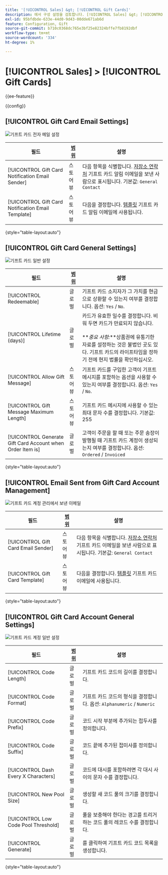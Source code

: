 ```yaml
---
title: '[!UICONTROL Sales] &gt; [!UICONTROL Gift Cards]'
description: 에서 구성 설정을 검토합니다. [!UICONTROL Sales] &gt; [!UICONTROL Gift Cards] 상거래 관리자의 페이지입니다.
exl-id: 95bfdbde-633e-44d0-9d43-00dde671ab6d
feature: Configuration, Gift
source-git-commit: b710c0368dc765e3bf25e82324bffe7fb8192dbf
workflow-type: tm+mt
source-wordcount: '334'
ht-degree: 1%

---
```


# [!UICONTROL Sales] > [!UICONTROL Gift Cards]

{{ee-feature}}

{{config}}

## [!UICONTROL Gift Card Email Settings]

![기프트 카드 전자 메일 설정](./assets/gift-cards-gift-card-email-settings.png)<!-- zoom -->

<!-- [Gift Card Email Settings](https://docs.magento.com/user-guide/catalog/product-gift-card-account-configuration.html) -->

| 필드 | [범위](../../getting-started/websites-stores-views.md#scope-settings) | 설명 |
|--- |--- |--- |
| [!UICONTROL Gift Card Notification Email Sender] | 스토어 뷰 | 다음 항목을 식별합니다. [저장소 연락처](../../getting-started/store-details.md#store-email-addresses) 기프트 카드 알림 이메일을 보낸 사람으로 표시됩니다. 기본값: `General Contact` |
| [!UICONTROL Gift Card Notification Email Template] | 스토어 뷰 | 다음을 결정합니다. [템플릿](../../systems/email-templates.md) 기프트 카드 알림 이메일에 사용됩니다. |

{style="table-layout:auto"}

## [!UICONTROL Gift Card General Settings]

![기프트 카드 일반 설정](./assets/gift-cards-gift-card-general-settings.png)<!-- zoom -->

<!-- [Gift Card General Settings](https://docs.magento.com/user-guide/catalog/product-gift-card-account-configuration.html) -->

| 필드 | [범위](../../getting-started/websites-stores-views.md#scope-settings) | 설명 |
|--- |--- |--- |
| [!UICONTROL Redeemable] | 글로벌 | 기프트 카드 소지자가 그 가치를 현금으로 상환할 수 있는지 여부를 결정합니다. 옵션: `Yes` / `No`. |
| [!UICONTROL Lifetime (days)] | 글로벌 | 카드가 유효한 일수를 결정합니다. 비워 두면 카드가 만료되지 않습니다. <br/><br/>**_중요 사항:_**상품권에 유통기한 자료를 설정하는 것은 불법인 곳도 있다. 기프트 카드의 라이프타임을 정하기 전에 현지 법률을 확인하십시오. |
| [!UICONTROL Allow Gift Message] | 스토어 뷰 | 기프트 카드를 구입한 고객이 기프트 메시지를 포함하는 옵션을 사용할 수 있는지 여부를 결정합니다. 옵션: `Yes` / `No`. |
| [!UICONTROL Gift Message Maximum Length] | 스토어 뷰 | 기프트 카드 메시지에 사용할 수 있는 최대 문자 수를 결정합니다. 기본값: 255 |
| [!UICONTROL Generate Gift Card Account when Order Item is] | 글로벌 | 고객이 주문을 할 때 또는 주문 송장이 발행될 때 기프트 카드 계정이 생성되는지 여부를 결정합니다. 옵션: `Ordered` / `Invoiced` |

{style="table-layout:auto"}

## [!UICONTROL Email Sent from Gift Card Account Management]

![기프트 카드 계정 관리에서 보낸 이메일](./assets/gift-cards-email-sent-from-account.png)<!-- zoom -->

<!-- [Email Sent from Gift Card Account Management](https://docs.magento.com/user-guide/catalog/product-gift-card-account-configuration.html) -->

| 필드 | [범위](../../getting-started/websites-stores-views.md#scope-settings) | 설명 |
|--- |--- |--- |
| [!UICONTROL Gift Card Email Sender] | 스토어 뷰 | 다음 항목을 식별합니다. [저장소 연락처](../../getting-started/store-details.md#store-email-addresses) 기프트 카드 이메일을 보낸 사람으로 표시됩니다. 기본값: `General Contact` |
| [!UICONTROL Gift Card Template] | 스토어 뷰 | 다음을 결정합니다. [템플릿](../../systems/email-templates.md) 기프트 카드 이메일에 사용됩니다. |

{style="table-layout:auto"}

## [!UICONTROL Gift Card Account General Settings]

![기프트 카드 계정 일반 설정](./assets/gift-cards-gift-card-account-general-settings.png)<!-- zoom -->

<!-- [Gift Card Account General Settings](https://docs.magento.com/user-guide/catalog/product-gift-card-account-configuration.html) -->

| 필드 | [범위](../../getting-started/websites-stores-views.md#scope-settings) | 설명 |
|--- |--- |--- |
| [!UICONTROL Code Length] | 글로벌 | 기프트 카드 코드의 길이를 결정합니다. |
| [!UICONTROL Code Format] | 글로벌 | 기프트 카드 코드의 형식을 결정합니다. 옵션: `Alphanumeric` / `Numeric` |
| [!UICONTROL Code Prefix] | 글로벌 | 코드 시작 부분에 추가되는 접두사를 정의합니다. |
| [!UICONTROL Code Suffix] | 글로벌 | 코드 끝에 추가된 접미사를 정의합니다. |
| [!UICONTROL Dash Every X Characters] | 글로벌 | 코드에 대시를 포함하려면 각 대시 사이의 문자 수를 결정합니다. |
| [!UICONTROL New Pool Size] | 글로벌 | 생성할 새 코드 풀의 크기를 결정합니다. |
| [!UICONTROL Low Code Pool Threshold] | 글로벌 | 풀을 보충해야 한다는 경고를 트리거하는 코드 풀의 레코드 수를 결정합니다. |
| [!UICONTROL Generate] | 글로벌 | 를 클릭하여 기프트 카드 코드 목록을 생성합니다. |

{style="table-layout:auto"}
